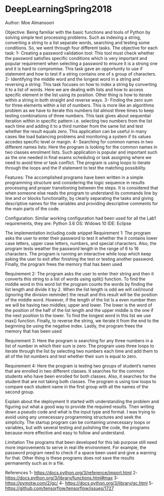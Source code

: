 # DeepLearningSpring2018
Author:
Moe Almansoori

Objective: 
Being familiar with the basic functions and tools of Python by solving simple text processing problems. Such as indexing a string, converting a string to a list separate words, searching and testing some conditions. So, we went through four different tasks.
The objective for each task:
1-	Creating a password validation tool: This tool must check whether the password satisfies specific conditions which is very important and popular requirement when selecting a password to ensure it is a strong one and it is hard to compromise. This task gave an opportunity to use if statement and how to test if a string contains one of s group of characters.
2-	Identifying the middle word and the longest word in a string and reversing a string: This task focuses on how to index a string by converting it to a list of words. Here we are dealing with lists and how to access specific element in the list using its position. Other thing is how to iterate within a string in both straight and reverse ways.
3-	Finding the zero sum for three elements within a list of numbers. This is more like an algorithms problem as we have to iterate this numbers list almost three times to keep testing combinations of three numbers. This task gives about sequential iteration within in specific pattern i.e. selecting two numbers from the list each time and adding it to a third number from the same list and test whether the result equals zero. This application can be useful in many cases like load balancing problems and monitoring a system if its values accedes specific level or margin.
4-	Searching for common names in two different names lists: Here the program is looking for the common names in two classes enrolment lists. Such application is popular and important such as the one needed in final exams scheduling or task assigning where we need to avoid time or task conflict. The program is using loops to iterate through the loops and the if statement to test the matching possibility.


Features:
The accomplished programs have been written in a simple programming structure and considering the logic sequence in results processing and proper transitioning between the steps. It is considered that when someone else reads the program to understand its commands line by line and or blocks functionality, by clearly separating the tasks and giving descriptive names for the variables and providing descriptive comments for the main parts of the code.


Configuration:
Similar working configuration had been used for all the Lab1 requirements, they are:
Python 3.6
OS: Widows 10
IDE: Eclipse 


The implementation including code snippet
Requirement 1:
The program asks the user to enter their password to test it whether the it contains lower case letters, upper case letters, numbers, and special characters. Also, the program tests weather the password length in the range of 6 to 16 characters.
 The program is running an interactive while loop which keep asking the user to exit after finishing the test or testing another password.
Finally, the program frees the memory that has been used

Requirement 2:
The program asks the user to enter their string and then it converts this string to a list of words using split() function. To find the middle word in this word list the program counts the words by finding the list length and divide it by 2. When the list length is odd we will ceil/round (ignoring the division reminder) the result and this result will be the position of the middle word. However, if the length of the list Is a even number then we will be having two middles; upper and lower. The lower is the word of the position of the half of the list length and the upper middle is the one if the next position to the lower.
To find the longest word in this list we use max() function. Finally, to reverse the string, we iterate it from the end to the beginning be using the negative index. Lastly, the program frees the memory that has been used

Requirement 3:
Here the program is searching for any three numbers in a list of number in which their sum is zero. The program uses three loops to iterate through the list by selecting two numbers each time and add them to all of the list numbers and test whether their sum is equal to zero.

Requirement 4:
Here the program is testing two groups of student’s names that are enrolled in two different classes. It searches for the common students who have been enrolled for both classes. Also, it searches for the student that are not taking both classes.
The program is using tow loops to compare each student name in the first group with all the names of the second group.




Explain about the deployment
It started with understanding the problem and figuring out what a good way to provide the required results. Then writing down a pseudo code and what is the input type and format. I was trying to avoid using any unnecessary programming structures and seek the simplicity. The startup program can be containing unnecessary loops or variables, but with several testing and polishing the code, the programs because more effective and easy to follow and understand.


Limitation
The programs that been developed for this lab purpose still need more improvements to serve in real life environment. For example, the password program need to check if a space been used and give a warning for that. Other thing is these programs does not save the results permanently such as in a file.



References
1-	https://docs.python.org/3/reference/import.html
2-	https://docs.python.org/3/library/functions.html#max
3-	https://pymotw.com/2/gc/
4-	https://docs.python.org/3/library/gc.html
5-	https://github.com/tensorflow/tensorflow/issues/1727
